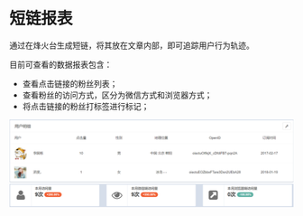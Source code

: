 # 短链报表

通过在烽火台生成短链，将其放在文章内部，即可追踪用户行为轨迹。

目前可查看的数据报表包含：

* 查看点击链接的粉丝列表；
* 查看粉丝的访问方式，区分为微信方式和浏览器方式；
* 将点击链接的粉丝打标签进行标记；

![](/assets/1516586155%281%29.png)![](/assets/1516586180%281%29.png)



